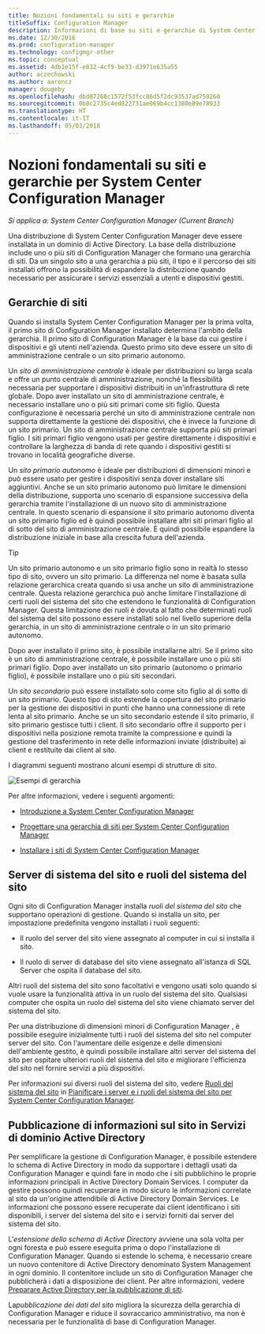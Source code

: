 ```yaml
---
title: Nozioni fondamentali su siti e gerarchie
titleSuffix: Configuration Manager
description: Informazioni di base su siti e gerarchie di System Center Configuration Manager.
ms.date: 12/30/2016
ms.prod: configuration-manager
ms.technology: configmgr-other
ms.topic: conceptual
ms.assetid: 4db1e15f-e832-4cf9-be33-d3971e635a55
author: aczechowski
ms.author: aaroncz
manager: dougeby
ms.openlocfilehash: dbd87268c1572f53fcc86d5f2dc93537ad759260
ms.sourcegitcommit: 0b0c2735c4ed822731ae069b4cc1380e89e78933
ms.translationtype: HT
ms.contentlocale: it-IT
ms.lasthandoff: 05/03/2018
---
```

# <a name="fundamentals-of-sites-and-hierarchies-for-system-center-configuration-manager"></a>Nozioni fondamentali su siti e gerarchie per System Center Configuration Manager

*Si applica a: System Center Configuration Manager (Current Branch)*

Una distribuzione di System Center Configuration Manager deve essere installata in un dominio di Active Directory. La base della distribuzione include uno o più siti di Configuration Manager che formano una gerarchia di siti. Da un singolo sito a una gerarchia a più siti, il tipo e il percorso dei siti installati offrono la possibilità di espandere la distribuzione quando necessario per assicurare i servizi essenziali a utenti e dispositivi gestiti.

## <a name="hierarchies-of-sites"></a>Gerarchie di siti
Quando si installa System Center Configuration Manager per la prima volta, il primo sito di Configuration Manager installato determina l'ambito della gerarchia. Il primo sito di Configuration Manager è la base da cui gestire i dispositivi e gli utenti nell'azienda. Questo primo sito deve essere un sito di amministrazione centrale o un sito primario autonomo.  

 Un *sito di amministrazione centrale* è ideale per distribuzioni su larga scala e offre un punto centrale di amministrazione, nonché la flessibilità necessaria per supportare i dispositivi distribuiti in un'infrastruttura di rete globale. Dopo aver installato un sito di amministrazione centrale, è necessario installare uno o più siti primari come siti figlio. Questa configurazione è necessaria perché un sito di amministrazione centrale non supporta direttamente la gestione dei dispositivi, che è invece la funzione di un sito primario. Un sito di amministrazione centrale supporta più siti primari figlio. I siti primari figlio vengono usati per gestire direttamente i dispositivi e controllare la larghezza di banda di rete quando i dispositivi gestiti si trovano in località geografiche diverse.  

 Un *sito primario autonomo* è ideale per distribuzioni di dimensioni minori e può essere usato per gestire i dispositivi senza dover installare siti aggiuntivi. Anche se un sito primario autonomo può limitare le dimensioni della distribuzione, supporta uno scenario di espansione successiva della gerarchia tramite l'installazione di un nuovo sito di amministrazione centrale. In questo scenario di espansione il sito primario autonomo diventa un sito primario figlio ed è quindi possibile installare altri siti primari figlio al di sotto del sito di amministrazione centrale. È quindi possibile espandere la distribuzione iniziale in base alla crescita futura dell'azienda.  

> [!TIP]  
>  Un sito primario autonomo e un sito primario figlio sono in realtà lo stesso tipo di sito, ovvero un sito primario. La differenza nel nome è basata sulla relazione gerarchica creata quando si usa anche un sito di amministrazione centrale. Questa relazione gerarchica può anche limitare l'installazione di certi ruoli del sistema del sito che estendono le funzionalità di Configuration Manager. Questa limitazione dei ruoli è dovuta al fatto che determinati ruoli del sistema del sito possono essere installati solo nel livello superiore della gerarchia, in un sito di amministrazione centrale o in un sito primario autonomo.  

 Dopo aver installato il primo sito, è possibile installarne altri. Se il primo sito è un sito di amministrazione centrale, è possibile installare uno o più siti primari figlio. Dopo aver installato un sito primario (autonomo o primario figlio), è possibile installare uno o più siti secondari.  

 Un *sito secondario* può essere installato solo come sito figlio al di sotto di un sito primario. Questo tipo di sito estende la copertura del sito primario per la gestione dei dispositivi in punti che hanno una connessione di rete lenta al sito primario. Anche se un sito secondario estende il sito primario, il sito primario gestisce tutti i client. Il sito secondario offre il supporto per i dispositivi nella posizione remota tramite la compressione e quindi la gestione del trasferimento in rete delle informazioni inviate (distribuite) ai client e restituite dai client al sito.  

 I diagrammi seguenti mostrano alcuni esempi di strutture di sito.  

 ![Esempi di gerarchia](media/Hierarchy_examples.png)  

 Per altre informazioni, vedere i seguenti argomenti:  

-   [Introduzione a System Center Configuration Manager](../../core/understand/introduction.md)  

-   [Progettare una gerarchia di siti per System Center Configuration Manager](../../core/plan-design/hierarchy/design-a-hierarchy-of-sites.md)  

-   [Installare i siti di System Center Configuration Manager](/sccm/core/servers/deploy/install/installing-sites)  

## <a name="site-system-servers-and-site-system-roles"></a>Server di sistema del sito e ruoli del sistema del sito  
 Ogni sito di Configuration Manager installa *ruoli del sistema del sito* che supportano operazioni di gestione. Quando si installa un sito, per impostazione predefinita vengono installati i ruoli seguenti:

-   Il ruolo del server del sito viene assegnato al computer in cui si installa il sito.

-   Il ruolo di server di database del sito viene assegnato all'istanza di SQL Server che ospita il database del sito.

Altri ruoli del sistema del sito sono facoltativi e vengono usati solo quando si vuole usare la funzionalità attiva in un ruolo del sistema del sito. Qualsiasi computer che ospita un ruolo del sistema del sito viene chiamato server del sistema del sito.  

 Per una distribuzione di dimensioni minori di Configuration Manager , è possibile eseguire inizialmente tutti i ruoli del sistema del sito nel computer server del sito. Con l'aumentare delle esigenze e delle dimensioni dell'ambiente gestito, è quindi possibile installare altri server del sistema del sito per ospitare ulteriori ruoli del sistema del sito e migliorare l'efficienza del sito nel fornire servizi a più dispositivi.  

 Per informazioni sui diversi ruoli del sistema del sito, vedere [Ruoli del sistema del sito](../../core/plan-design/hierarchy/plan-for-site-system-servers-and-site-system-roles.md#bkmk_planroles) in [Pianificare i server e i ruoli del sistema del sito per System Center Configuration Manager](../../core/plan-design/hierarchy/plan-for-site-system-servers-and-site-system-roles.md).

## <a name="publishing-site-information-to-active-directory-domain-services"></a>Pubblicazione di informazioni sul sito in Servizi di dominio Active Directory  
 Per semplificare la gestione di Configuration Manager, è possibile estendere lo schema di Active Directory in modo da supportare i dettagli usati da Configuration Manager e quindi fare in modo che i siti pubblichino le proprie informazioni principali in Active Directory Domain Services. I computer da gestire possono quindi recuperare in modo sicuro le informazioni correlate al sito da un'origine attendibile di Active Directory Domain Services. Le informazioni che possono essere recuperate dai client identificano i siti disponibili, i server del sistema del sito e i servizi forniti dai server del sistema del sito.  

 L'*estensione dello schema di Active Directory* avviene una sola volta per ogni foresta e può essere eseguita prima o dopo l'installazione di Configuration Manager.   Quando si estende lo schema, è necessario creare un nuovo contenitore di Active Directory denominato System Management in ogni dominio. Il contenitore include un sito di Configuration Manager che pubblicherà i dati a disposizione dei client. Per altre informazioni, vedere [Preparare Active Directory per la pubblicazione di siti](../../core/plan-design/network/extend-the-active-directory-schema.md).  

 La*pubblicazione dei dati del sito* migliora la sicurezza della gerarchia di Configuration Manager e riduce il sovraccarico amministrativo, ma non è necessaria per le funzionalità di base di Configuration Manager.  
